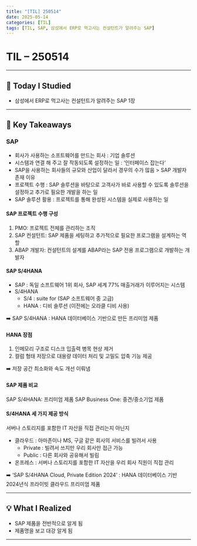 ```yaml
---
title: "[TIL] 250514"
date: 2025-05-14
categories: [TIL]
tags: [TIL, SAP, 삼성에서 ERP로 먹고사는 컨설턴트가 알려주는 SAP]
---
```


# TIL – 250514
<!-- 오늘 날짜 -->

---

## 📘 Today I Studied
<!-- 오늘 공부한 강의, 실습, 문서 등 -->

- 삼성에서 ERP로 먹고사는 컨설턴트가 알려주는 SAP 1장

---

## 📖 Key Takeaways
<!-- 오늘 배운 주요 개념, 이론, 흐름 등을 자유롭게 정리하세요 -->

### SAP
- 회사가 사용하는 소프트웨어를 만드는 회사 : 기업 솔루션
- 시스템과 연결 해 주고 잘 작동되도록 설정하는 일 : ‘인터페이스 잡는다‘
- SAP을 사용하는 회사들의 규모와 산업이 달라서 경우의 수가 많음 > SAP 개발자 존재 이유
- 프로젝트 수행 : SAP 솔루션을 바탕으로 고객사가 바로 사용할 수 있도록 솔루션을 설정하고 추가로 필요한 개발을 하는 일
- SAP 솔루션 활용 : 프로젝트를 통해 완성된 시스템을 실제로 사용하는 일

#### SAP 프로젝트 수행 구성
1. PMO: 프로젝트 전체를 관리하는 조직
2. SAP 컨설턴트: SAP 제품을 세팅하고 추가적으로 필요한 프로그램을 설계하는 역할
3. ABAP 개발자: 컨설턴트의 설계를 ABAP라는 SAP 전용 프로그램으로 개발하는 개발자

#### SAP S/4HANA
- SAP : 독일 소프트웨어 1위 회사, SAP 세계 77% 매출거래가 이루어지는 시스템
- S/4HANA
	- S/4 : suite for (SAP 소프트웨어 중 고급) 
	- HANA : 디비 솔루션 (이전에는 오라클 디비 사용)

➡️ SAP S/4HANA : HANA 데이터베이스 기반으로 만든 프리미엄 제품 

#### HANA 장점 
1. 인메모리 구조로 디스크 입출력 병목 현상 제거
2. 컬럼 형태 저장으로 대용량 데이터 처리 및 고밀도 압축 기능 제공

➡️  저장 공간 최소화와 속도 개선 이뤄냄

#### SAP 제품 비교

SAP S/4HANA: 프리미엄 제품
SAP Business One: 중견/중소기업 제품


#### S/4HANA 세 가지 제공 방식
서버나 스토리지를 포함한 IT 자산을 직접 관리는지 아닌지

- 클라우드 : 아마존이나 MS, 구글 같은 회사의 서비스를 빌려서 사용
    - Private : 빌려서 쓰지만 우리 회사만 접근 가능
    - Public : 다른 회사와 공유해서 빌림
- 온프레스 : 서버나 스토리지를 포함한 IT 자산을 우리 회사 직원이 직접 관리

➡️ ‘SAP S/4HANA Cloud, Private Edition 2024’ : HANA 데이터베이스 기반 2024년식 프라이빗 클라우드 프리미엄 제품


---



## 💡 What I Realized
<!-- 오늘 느낀 점, 인사이트, 나만의 정리 -->

- SAP 제품을 전반적으로 알게 됨
- 제품명을 보고 대강 알게 됨

---
